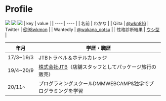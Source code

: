 # Profile

[![](https://raw.githubusercontent.com/wkn816/wkn816/main/profile-summary-card-output/nord_dark/0-profile-details.svg)](https://github.com/vn7n24fzkq/github-profile-summary-cards)
[![](https://raw.githubusercontent.com/wkn816/wkn816/main/profile-summary-card-output/nord_dark/1-repos-per-language.svg)](https://github.com/vn7n24fzkq/github-profile-summary-cards) [![](https://raw.githubusercontent.com/wkn816/wkn816/main/profile-summary-card-output/nord_dark/2-most-commit-language.svg)](https://github.com/vn7n24fzkq/github-profile-summary-cards)
|  key  |  value  |
| ---- | ---- |
|  名前  |  わかな  |
|  Qiita  |  [@wkn816](https://qiita.com/wkn816)
|  Twitter  |  [@98wkmon](https://twitter.com/98wkmon)  |
|  Wantedly  |  [@wakana_ootsu](https://www.wantedly.com/id/wakana_ootsu)  |
|  性格診断結果  |  [ウシ型](https://16test.uranaino.net/udata/58CtYQD2rpb657JxiN8M ) |

|  年月  |  学歴・職歴  |
| ---- | ---- |
|  17/3~19/3  |  JTBトラベル＆ホテルカレッジ　  |
|  19/4~20/9  | [株式会社JTB](https://www.jtbcorp.jp/jp/)（店舗スタッフとしてパッケージ旅行の販売）|
|  20/11~  |  プログラミングスクールDMMWEBCAMP&独学でプログラミングを学習 |
